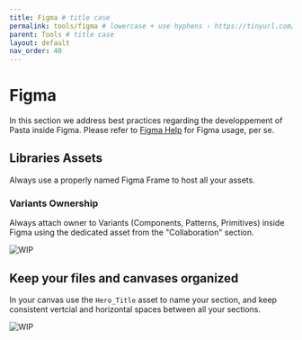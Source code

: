 ```yaml
---
title: Figma # title case
permalink: tools/figma # lowercase + use hyphens › https://tinyurl.com/27kmc4rb
parent: Tools # title case
layout: default
nav_order: 40
---
```


# Figma

In this section we address best practices regarding the developpement of Pasta inside Figma. Please refer to [Figma Help](https://help.figma.com/) for Figma usage, per se.

## Libraries Assets

Always use a properly named Figma Frame to host all your assets.




### Variants Ownership

Always attach owner to Variants (Components, Patterns, Primitives) inside Figma using the dedicated asset from the "Collaboration" section.

![WIP]({{site.baseurl}}/assets/images/YPL-DOC-FigmaVariantsOwnership.gif)

## Keep your files and canvases organized

In your canvas use the `Hero_Title` asset to name your section, and keep consistent vertcial and horizontal spaces between all your sections.

![WIP]({{site.baseurl}}/assets/images/YPL-DOC-FigmaKeepItClean.gif)
